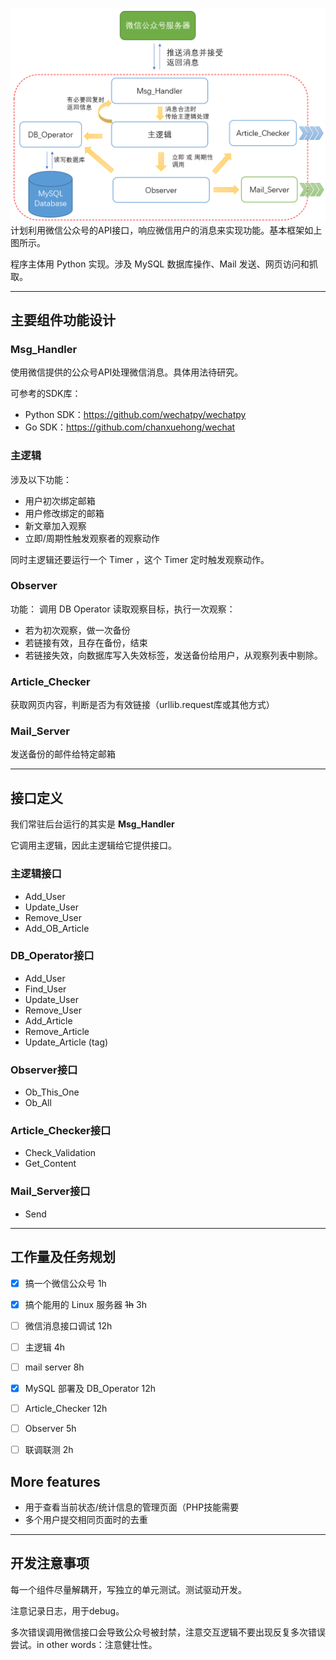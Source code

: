
![简易框架](img/frame.png)
计划利用微信公众号的API接口，响应微信用户的消息来实现功能。基本框架如上图所示。

程序主体用 Python 实现。涉及 MySQL 数据库操作、Mail 发送、网页访问和抓取。


****
## 主要组件功能设计
### Msg_Handler

使用微信提供的公众号API处理微信消息。具体用法待研究。

可参考的SDK库：
* Python SDK：https://github.com/wechatpy/wechatpy
* Go SDK：https://github.com/chanxuehong/wechat


### 主逻辑

涉及以下功能：
* 用户初次绑定邮箱
* 用户修改绑定的邮箱
* 新文章加入观察
* 立即/周期性触发观察者的观察动作

同时主逻辑还要运行一个 Timer ，这个 Timer 定时触发观察动作。

### Observer

功能：
调用 DB Operator 读取观察目标，执行一次观察：
* 若为初次观察，做一次备份
* 若链接有效，且存在备份，结束
* 若链接失效，向数据库写入失效标签，发送备份给用户，从观察列表中剔除。

### Article_Checker
获取网页内容，判断是否为有效链接（urllib.request库或其他方式）

### Mail_Server

发送备份的邮件给特定邮箱

****

## 接口定义
我们常驻后台运行的其实是 **Msg_Handler**

它调用主逻辑，因此主逻辑给它提供接口。
### 主逻辑接口
* Add_User
* Update_User
* Remove_User
* Add_OB_Article
### DB_Operator接口
* Add_User
* Find_User
* Update_User
* Remove_User
* Add_Article
* Remove_Article
* Update_Article (tag)
### Observer接口
* Ob_This_One
* Ob_All
### Article_Checker接口
* Check_Validation
* Get_Content
### Mail_Server接口
* Send

****

## 工作量及任务规划
- [x] 搞一个微信公众号 1h
- [x] 搞个能用的 Linux 服务器  ~~1h~~ 3h
- [ ] 微信消息接口调试  12h
- [ ] 主逻辑   4h
- [ ] mail server   8h
- [x] MySQL 部署及 DB_Operator  12h
- [ ] Article_Checker 12h
- [ ] Observer   5h
- [ ] 联调联测    2h


## More features
* 用于查看当前状态/统计信息的管理页面（PHP技能需要
* 多个用户提交相同页面时的去重

****

## 开发注意事项
每一个组件尽量解耦开，写独立的单元测试。测试驱动开发。

注意记录日志，用于debug。

多次错误调用微信接口会导致公众号被封禁，注意交互逻辑不要出现反复多次错误尝试。in other words：注意健壮性。